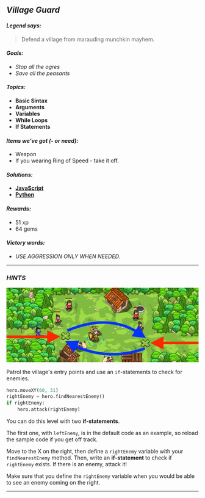 ## _Village Guard_

#### _Legend says:_
> Defend a village from marauding munchkin mayhem.

#### _Goals:_
+ _Stop all the ogres_
+ _Save all the peasants_

#### _Topics:_
+ **Basic Sintax**
+ **Arguments**
+ **Variables**
+ **While Loops**
+ **If Statements**

#### _Items we've got (- or need):_
+ Weapon
+ If you wearing Ring of Speed - take it off.

#### _Solutions:_
+ **[JavaScript](village.js)**
+ **[Python](village.py)**

#### _Rewards:_
+ 51 xp
+ 64 gems

#### _Victory words:_
+ _USE AGGRESSION ONLY WHEN NEEDED._

___

### _HINTS_

![](img/village_guard.jpeg)

Patrol the village's entry points and use an `if`-statements to check for enemies.

```python
hero.moveXY(60, 31)
rightEnemy = hero.findNearestEnemy()
if rightEnemy:
    hero.attack(rightEnemy)
```

You can do this level with two **if-statements**.

The first one, with `leftEnemy`, is in the default code as an example, so reload the sample code if you get off track.

Move to the X on the right, then define a `rightEnemy` variable with your `findNearestEnemy` method. Then, write an **if-statement** to check if `rightEnemy` exists. If there is an enemy, attack it!

Make sure that you define the `rightEnemy` variable when you would be able to see an enemy coming on the right.

___
